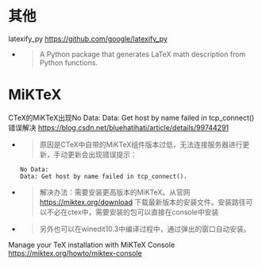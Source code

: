 
# 其他

latexify_py https://github.com/google/latexify_py
- > A Python package that generates LaTeX math description from Python functions.

# MiKTeX

CTeX的MiKTeX出现No Data: Data: Get host by name failed in tcp_connect()错误解决 https://blog.csdn.net/bluehatihati/article/details/99744291
- > 原因是CTeX中自带的MiKTeX组件版本过低，无法连接服务器进行更新，手动更新会出现错误提示：
  ```console
  No Data:
  Data: Get host by name failed in tcp_connect().
  ```
- > 解决办法：需要安装更高版本的MiKTeX。从官网 https://miktex.org/download 下载最新版本的安装文件。安装路径可以不必在ctex中，需要安装的包可以直接在console中安装
- > 另外也可以在winedit10.3中编译过程中，通过弹出的窗口自动安装。

Manage your TeX installation with MiKTeX Console https://miktex.org/howto/miktex-console
